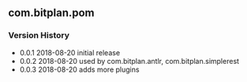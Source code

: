 ## com.bitplan.pom
### Version History
* 0.0.1 2018-08-20 initial release
* 0.0.2 2018-08-20 used by com.bitplan.antlr, com.bitplan.simplerest
* 0.0.3 2018-08-20 adds more plugins 
